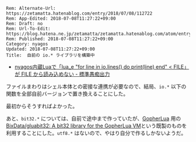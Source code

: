 ```header
Rem: Alternate-Url: https://zetamatta.hatenablog.com/entry/2018/07/08/112722
Rem: App-Edited: 2018-07-08T11:27:22+09:00
Rem: Draft: no
Rem: Url-To-Edit: https://blog.hatena.ne.jp/zetamatta/zetamatta.hatenablog.com/atom/entry/10257846132599184625
Rem: Published: 2018-07-08T11:27:22+09:00
Category: nyagos
Updated: 2018-07-08T11:27:22+09:00
Title:  自前の io.* ライブラリを構築中
```
* [nyagos内蔵Luaで「lua_e "for line in io.lines() do print(line) end" < FILE」が FILE から読み込めない - 標準愚痴出力](http://zetamatta.hatenablog.com/entry/2018/07/03/164112)

ファイルまわりはシェル本体との密接な連携が必要なので、結局、`io.*` 以下の関数を全部自前バージョンで置き換えることにした。

最初からそうすればよかった。

あと、`bit32.*` については、自前で途中まで作っていたが、[GopherLua](https://github.com/yuin/gopher-lua) 用の[BixData/gluabit32: A bit32 library for the GopherLua VM](https://github.com/BixData/gluabit32)という既製のものを利用することにした。`utf8.*` はないので、やはり自分で作るしかないようだ。
